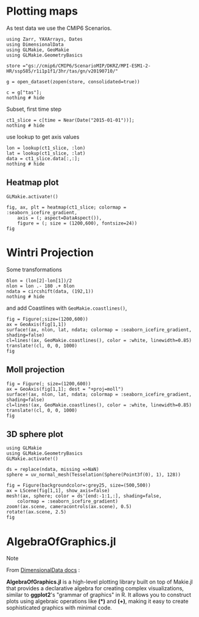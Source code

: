 # Plotting maps

As test data we use the CMIP6 Scenarios.

````@example plots
using Zarr, YAXArrays, Dates
using DimensionalData
using GLMakie, GeoMakie
using GLMakie.GeometryBasics

store ="gs://cmip6/CMIP6/ScenarioMIP/DKRZ/MPI-ESM1-2-HR/ssp585/r1i1p1f1/3hr/tas/gn/v20190710/"
````
````@ansi plots
g = open_dataset(zopen(store, consolidated=true))
````

````@ansi plots
c = g["tas"];
nothing # hide
````

Subset, first time step

````@ansi plots
ct1_slice = c[time = Near(Date("2015-01-01"))];
nothing # hide
````

use lookup to get axis values

````@example plots
lon = lookup(ct1_slice, :lon)
lat = lookup(ct1_slice, :lat)
data = ct1_slice.data[:,:];
nothing # hide
````

## Heatmap plot

````@example plots
GLMakie.activate!()

fig, ax, plt = heatmap(ct1_slice; colormap = :seaborn_icefire_gradient,
    axis = (; aspect=DataAspect()),
    figure = (; size = (1200,600), fontsize=24))
fig
````

# Wintri Projection
Some transformations

````@example plots
δlon = (lon[2]-lon[1])/2
nlon = lon .- 180 .+ δlon
ndata = circshift(data, (192,1))
nothing # hide
````

and add Coastlines with `GeoMakie.coastlines()`, 

````@example plots
fig = Figure(;size=(1200,600))
ax = GeoAxis(fig[1,1])
surface!(ax, nlon, lat, ndata; colormap = :seaborn_icefire_gradient, shading=false)
cl=lines!(ax, GeoMakie.coastlines(), color = :white, linewidth=0.85)
translate!(cl, 0, 0, 1000)
fig
````
## Moll projection

````@example plots
fig = Figure(; size=(1200,600))
ax = GeoAxis(fig[1,1]; dest = "+proj=moll")
surface!(ax, nlon, lat, ndata; colormap = :seaborn_icefire_gradient, shading=false)
cl=lines!(ax, GeoMakie.coastlines(), color = :white, linewidth=0.85)
translate!(cl, 0, 0, 1000)
fig
````

## 3D sphere plot

````@example plots
using GLMakie
using GLMakie.GeometryBasics
GLMakie.activate!()

ds = replace(ndata, missing =>NaN)
sphere = uv_normal_mesh(Tesselation(Sphere(Point3f(0), 1), 128))

fig = Figure(backgroundcolor=:grey25, size=(500,500))
ax = LScene(fig[1,1], show_axis=false)
mesh!(ax, sphere; color = ds'[end:-1:1,:], shading=false,
    colormap = :seaborn_icefire_gradient)
zoom!(ax.scene, cameracontrols(ax.scene), 0.5)
rotate!(ax.scene, 2.5)
fig
````

# AlgebraOfGraphics.jl

> [!NOTE]
> From [DimensionalData docs](https://rafaqz.github.io/DimensionalData.jl/stable/plots#algebraofgraphics-jl) :
>
> **AlgebraOfGraphics.jl** is a high-level plotting library built on top of Makie.jl that provides a declarative algebra for creating complex visualizations, similar to **ggplot2**'s "grammar of graphics" in R. It allows you to construct plots using algebraic operations like **(*)** and **(+)**, making it easy to create sophisticated graphics with minimal code.



